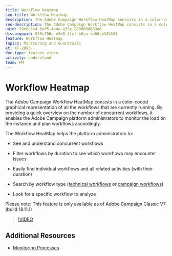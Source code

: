 ```yaml
---
title: Workflow Heatmap
seo-title: Workflow Heatmap
description: The Adobe Campaign Workflow HeatMap consists in a color-coded graphical representation of all the workflows that are currently running.  By providing a quick overview on the number of concurrent workflows, it enables the Adobe Campaign platform administrators to monitor the load on the instance and plan workflows accordingly.
seo-description: The Adobe Campaign Workflow HeatMap consists in a color-coded graphical representation of all the workflows that are currently running.  By providing a quick overview on the number of concurrent workflows, it enables the Adobe Campaign platform administrators to monitor the load on the instance and plan workflows accordingly.
uuid: 19e0c1c4-6ed5-4e4e-a32e-283860d689a0
discoiquuid: 838c706a-e2d8-4fcf-b6ca-aa66cb32b181
feature: Workflow Heatmap
topics: Monitoring and Guardrails
kt: KT-2093-
doc-type: feature video
activity: understand
team: PM
---
```


# Workflow Heatmap

The Adobe Campaign Workflow HeatMap consists in a color-coded graphical representation of all the workflows that are currently running.  By providing a quick overview on the number of concurrent workflows, it enables the Adobe Campaign platform administrators to monitor the load on the instance and plan workflows accordingly.

The Workflow HeatMap helps the platform administrators to:

* See and understand concurrent workflows
* Filter workflows by duration to see which workflows may encounter issues
* Easily find individual workflows and all related activities (with their duration)

* Search by workflow type ([technical workflows](https://docs.campaign.adobe.com/doc/AC/en/WKF__General_operation_Building_a_workflow.html#Technical_workflows) or [campaign workflows](https://docs.campaign.adobe.com/doc/AC/en/WKF__General_operation_Building_a_workflow.html#Campaign_workflows))

* Look for a specific workflow to analyze

Please note: This feature is only available as of Adobe Campaign Classic V7 (build 18.11.1)

>[!VIDEO](https://video.tv.adobe.com/v/25558?quality=12)

## Additional Resources

* [Monitoring Processes](https://docs.campaign.adobe.com/doc/AC/en/PRO_Production_procedures_Monitoring_processes.html#Workflow_monitoring)
